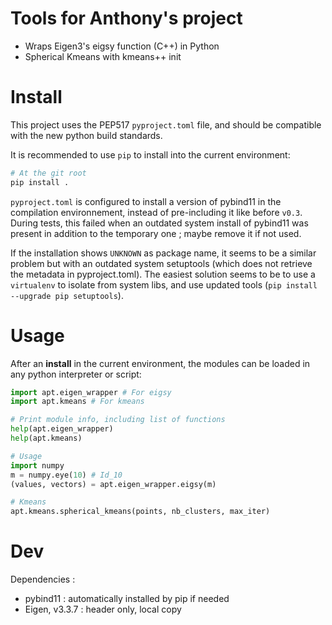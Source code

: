 # Tools for Anthony's project #

- Wraps Eigen3's eigsy function (C++) in Python
- Spherical Kmeans with kmeans++ init

# Install #

This project uses the PEP517 `pyproject.toml` file, and should be compatible with the new python build standards.

It is recommended to use `pip` to install into the current environment:
```bash
# At the git root
pip install .
```

`pyproject.toml` is configured to install a version of pybind11 in the compilation environnement, instead of pre-including it like before `v0.3`.
During tests, this failed when an outdated system install of pybind11 was present in addition to the temporary one ; maybe remove it if not used.

If the installation shows `UNKNOWN` as package name, it seems to be a similar problem but with an outdated system setuptools (which does not retrieve the metadata in pyproject.toml).
The easiest solution seems to be to use a `virtualenv` to isolate from system libs, and use updated tools (`pip install --upgrade pip setuptools`).

# Usage #

After an **install** in the current environment, the modules can be loaded in any python interpreter or script:
```python
import apt.eigen_wrapper # For eigsy
import apt.kmeans # For kmeans

# Print module info, including list of functions
help(apt.eigen_wrapper)
help(apt.kmeans)

# Usage
import numpy
m = numpy.eye(10) # Id_10
(values, vectors) = apt.eigen_wrapper.eigsy(m)

# Kmeans
apt.kmeans.spherical_kmeans(points, nb_clusters, max_iter)
```

# Dev #

Dependencies :
 * pybind11 : automatically installed by pip if needed
 * Eigen, v3.3.7 : header only, local copy